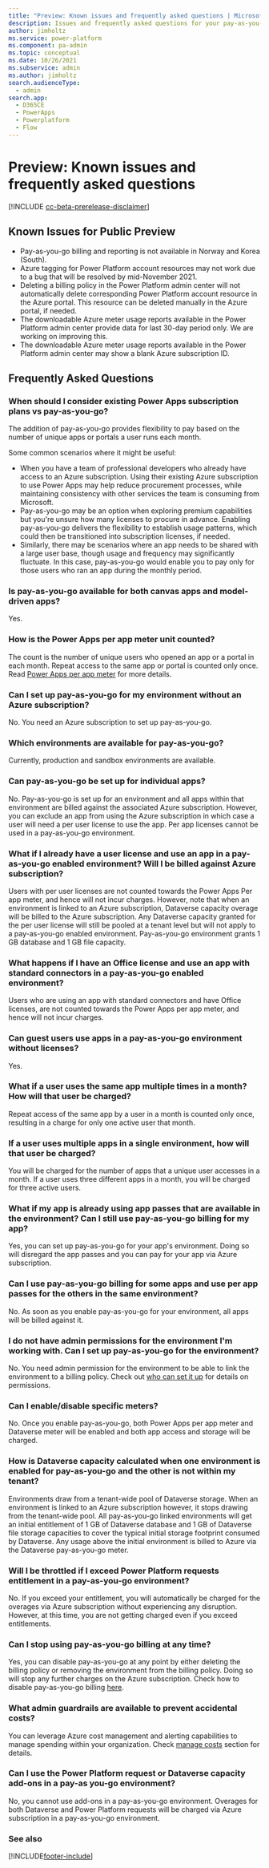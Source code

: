 ```yaml
---
title: "Preview: Known issues and frequently asked questions | MicrosoftDocs"
description: Issues and frequently asked questions for your pay-as-you-go plan.
author: jimholtz
ms.service: power-platform
ms.component: pa-admin
ms.topic: conceptual
ms.date: 10/26/2021
ms.subservice: admin
ms.author: jimholtz 
search.audienceType: 
  - admin
search.app:
  - D365CE
  - PowerApps
  - Powerplatform
  - Flow
---
```


# Preview: Known issues and frequently asked questions 

[!INCLUDE [cc-beta-prerelease-disclaimer](../includes/cc-beta-prerelease-disclaimer.md)]

## Known Issues for Public Preview
- Pay-as-you-go billing and reporting is not available in Norway and Korea (South).
- Azure tagging for Power Platform account resources may not work due to a bug that will be resolved by mid-November 2021. 
- Deleting a billing policy in the Power Platform admin center will not automatically delete corresponding Power Platform account resource in the Azure portal. This resource can be deleted manually in the Azure portal, if needed.
- The downloadable Azure meter usage reports available in the Power Platform admin center provide data for last 30-day period only. We are working on improving this.
- The downloadable Azure meter usage reports available in the Power Platform admin center may show a blank Azure subscription ID. 

## Frequently Asked Questions 

### When should I consider existing Power Apps subscription plans vs pay-as-you-go?
The addition of pay-as-you-go provides flexibility to pay based on the number of unique apps or portals a user runs each month.

Some common scenarios where it might be useful:

- When you have a team of professional developers who already have access to an Azure subscription. Using their existing Azure subscription to use Power Apps may help reduce procurement processes, while maintaining consistency with other services the team is consuming from Microsoft.
- Pay-as-you-go may be an option when exploring premium capabilities but you're unsure how many licenses to procure in advance. Enabling pay-as-you-go delivers the flexibility to establish usage patterns, which could then be transitioned into subscription licenses, if needed.
- Similarly, there may be scenarios where an app needs to be shared with a large user base, though usage and frequency may significantly fluctuate. In this case, pay-as-you-go would enable you to pay only for those users who ran an app during the monthly period.

### Is pay-as-you-go available for both canvas apps and model-driven apps?
Yes.

### How is the Power Apps per app meter unit counted?
The count is the number of unique users who opened an app or a portal in each month. Repeat access to the same app or portal is counted only once. Read [Power Apps per app meter](pay-as-you-go-meters.md#power-apps-per-app-meter) for more details.

### Can I set up pay-as-you-go for my environment without an Azure subscription?
No. You need an Azure subscription to set up pay-as-you-go.

### Which environments are available for pay-as-you-go?
Currently, production and sandbox environments are available.

### Can pay-as-you-go be set up for individual apps?
No. Pay-as-you-go is set up for an environment and all apps within that environment are billed against the associated Azure subscription. However, you can exclude an app from using the Azure subscription in which case a user will need a per user license to use the app. Per app licenses cannot be used in a pay-as-you-go environment.

### What if I already have a user license and use an app in a pay-as-you-go enabled environment? Will I be billed against Azure subscription?
Users with per user licenses are not counted towards the Power Apps Per app meter, and hence will not incur charges. However, note that when an environment is linked to an Azure subscription, Dataverse capacity overage will be billed to the Azure subscription. Any Dataverse capacity granted for the per user license will still be pooled at a tenant level but will not apply to a pay-as-you-go enabled environment. Pay-as-you-go environment grants 1 GB database and 1 GB file capacity.

### What happens if I have an Office license and use an app with standard connectors in a pay-as-you-go enabled environment?
Users who are using an app with standard connectors and have Office licenses, are not counted towards the Power Apps per app meter, and hence will not incur charges.

### Can guest users use apps in a pay-as-you-go environment without licenses?
Yes.

### What if a user uses the same app multiple times in a month? How will that user be charged?
Repeat access of the same app by a user in a month is counted only once, resulting in a charge for only one active user that month.

### If a user uses multiple apps in a single environment, how will that user be charged?
You will be charged for the number of apps that a unique user accesses in a month. If a user uses three different apps in a month, you will be charged for three active users.

### What if my app is already using app passes that are available in the environment? Can I still use pay-as-you-go billing for my app?
Yes, you can set up pay-as-you-go for your app's environment. Doing so will disregard the app passes and you can pay for your app via Azure subscription.

### Can I use pay-as-you-go billing for some apps and use per app passes for the others in the same environment?
No. As soon as you enable pay-as-you-go for your environment, all apps will be billed against it.

### I do not have admin permissions for the environment I'm working with. Can I set up pay-as-you-go for the environment?
No. You need admin permission for the environment to be able to link the environment to a billing policy. Check out [who can set it up](pay-as-you-go-set-up.md#who-can-set-it-up) for details on permissions.

### Can I enable/disable specific meters?
No. Once you enable pay-as-you-go, both Power Apps per app meter and Dataverse meter will be enabled and both app access and storage will be charged.

### How is Dataverse capacity calculated when one environment is enabled for pay-as-you-go and the other is not within my tenant?
Environments draw from a tenant-wide pool of Dataverse storage. When an environment is linked to an Azure subscription however, it stops drawing from the tenant-wide pool. All pay-as-you-go linked environments will get an initial entitlement of 1 GB of Dataverse database and 1 GB of Dataverse file storage capacities to cover the typical initial storage footprint consumed by Dataverse. Any usage above the initial environment is billed to Azure via the Dataverse pay-as-you-go meter. 

### Will I be throttled if I exceed Power Platform requests entitlement in a pay-as-you-go environment?
No. If you exceed your entitlement, you will automatically be charged for the overages via Azure subscription without experiencing any disruption. However, at this time, you are not getting charged even if you exceed entitlements.

### Can I stop using pay-as-you-go billing at any time?
Yes, you can disable pay-as-you-go at any point by either deleting the billing policy or removing the environment from the billing policy. Doing so will stop any further charges on the Azure subscription. Check how to disable pay-as-you-go billing [here](pay-as-you-go-set-up.md#turning-off-pay-as-you-go).

### What admin guardrails are available to prevent accidental costs?
You can leverage Azure cost management and alerting capabilities to manage spending within your organization. Check [manage costs](pay-as-you-go-usage-costs.md#how-to-manage-costs) section for details.

### Can I use the Power Platform request or Dataverse capacity add-ons in a pay-as you-go environment?
No, you cannot use add-ons in a pay-as-you-go environment. Overages for both Dataverse and Power Platform requests will be charged via Azure subscription in a pay-as-you-go environment. 

### See also  





[!INCLUDE[footer-include](../includes/footer-banner.md)]
